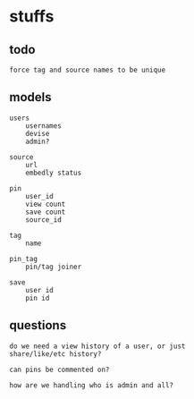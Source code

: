 # stuffs

## todo
    force tag and source names to be unique

## models
    users
        usernames
        devise
        admin?

    source
        url
        embedly status

    pin
        user_id
        view count
        save count
        source_id

    tag
        name

    pin_tag
        pin/tag joiner

    save
        user id
        pin id
        




## questions

    do we need a view history of a user, or just
    share/like/etc history?

    can pins be commented on?

    how are we handling who is admin and all?

